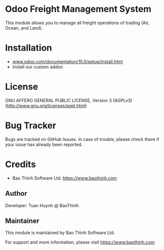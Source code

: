Odoo Freight Management System
==============================

This module allows you to manage all freight operations of trading (Air, Ocean, and Land).


Installation
============
- www.odoo.com/documentation/15.0/setup/install.html
- Install our custom addon

License
=======
GNU AFFERO GENERAL PUBLIC LICENSE, Version 3 (AGPLv3)
(http://www.gnu.org/licenses/agpl.html)

Bug Tracker
===========
Bugs are tracked on GitHub Issues. In case of trouble, please check there if your issue has already been reported.

Credits
=======
* Bao Thinh Software Ltd. <https://www.baothinh.com>

Author
------
Developer: Tuan Huynh @ BaoThinh

Maintainer
----------
This module is maintained by Bao Thinh Software Ltd.

For support and more information, please visit https://www.baothinh.com.


